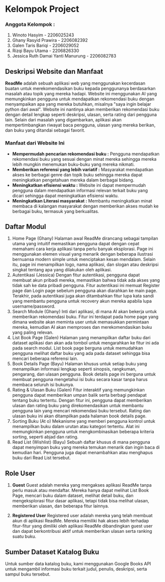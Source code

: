# Kelompok Project

### Anggota Kelompok :

1. Winoto Hasyim - 2206025243
2. Ghany Rasyid Prawira - 2206082392
3. Galen Taris Bariqi - 2206029052
4. Rizqi Bayu Utama - 2206826330
5. Jessica Ruth Damai Yanti Manurung - 2206082783

## Deskripsi Website dan Manfaat

**ReadMe** adalah sebuah aplikasi web yang menggunakan kecerdasan buatan untuk merekomendasikan buku kepada penggunanya berdasarkan masalah atau topik yang mereka hadapi. Website ini menggunakan AI yang memungkinkan pengguna untuk mendapatkan rekomendasi buku dengan menyampaikan apa yang mereka butuhkan, misalnya "saya ingin belajar python dari awal". Website ini nantinya akan memberikan rekomendasi buku dengan detail lengkap seperti deskripsi, ulasan, serta rating dari pengguna lain. Selain dari masalah yang digambarkan, aplikasi akan mempertimbangkan riwayat baca pengguna, ulasan yang mereka berikan, dan buku yang ditandai sebagai favorit. 

### Manfaat dari Website Ini

- **Mempermudah pencarian rekomendasi buku :** Pengguna mendapatkan rekomendasi buku yang sesuai dengan minat mereka sehingga mereka lebih mungkin menemukan buku-buku yang mereka nikmati.
- **Memberikan referensi yang lebih variatif :** Masyarakat mendapatkan akses ke berbagai genre dan topik buku sehingga mereka dapat meningkatkan pengetahuan mereka dalam berbagai bidang.
- **Meningkatkan efisiensi waktu :** Website ini dapat mempermudah pengguna dalam mendapatkan informasi relevan terkait buku yang dicari sehingga dapat meningkatkan efisiensi waktu.
- **Meningkatkan Literasi masyarakat :** Membantu meningkatkan minat membaca di kalangan masyarakat dengan memberikan akses mudah ke berbagai buku, termasuk yang berkualitas.

## Daftar Modul

1. Home Page (Ghany)
Halaman awal ReadMe dirancang sebagai tampilan utama yang intuitif memastikan pengguna dapat dengan cepat memahami cara kerja aplikasi tanpa perlu banyak eksplorasi. Page ini menggunakan elemen visual yang menarik dengan beberapa ilustrasi bernuansa modern simple untuk menciptakan kesan mendalam. Selain itu, page ini menampilkan logo, nama aplikasi, dan slogan atau deskripsi singkat tentang apa yang dilakukan oleh aplikasi.
2. Autentikasi (Jessica)
Dengan fitur autentikasi, pengguna dapat membuat akun pribadi mereka, memastikan bahwa tidak ada akses yang tidak sah ke data pribadi pengguna. Fitur autentikasi ini memuat Register page dan Login page sebelum pengguna akan diarahkan ke main page. Terakhir, pada autentikasi juga akan ditambahkan fitur lupa kata sandi yang membantu pengguna untuk recovery akun mereka apabila lupa username/password.
3. Search Module (Ghany)
Inti dari aplikasi, di mana AI akan bekerja untuk memberikan rekomendasi buku.  Fitur ini terdapat pada home page yang dimana website akan meminta user untuk memasukkan permintaan mereka, kemudian AI akan memproses dan  merekomendasikan buku yang paling relevan.
4. List Book Page (Galen)
Halaman yang menampilkan daftar buku dari dataset aplikasi dan akan ada tombol untuk mengarahkan ke fitur ini ada pada search modul. List book page berguna untuk memudahkan pengguna melihat daftar buku yang ada pada dataset sehingga bisa mencari beberapa referensi lain. 
5. Book Details Page (Bayu)
Halaman khusus untuk setiap buku yang menampilkan informasi lengkap seperti sinopsis, rangkuman, pengarang, dan ulasan pengguna. Book details page ini berguna untuk membuat pengguna mengetahui isi buku secara kasar tanpa harus membaca seluruh isi bukunya.
6. Rating & Ulasan Buku (Galen)
Fitur interaktif yang memungkinkan pengguna dapat memberikan umpan balik serta berbagi pendapat tentang buku tertentu. Dengan fitur ini, pengguna dapat memberikan ulasan dan rating buku yang direkomendasikan untuk membantu pengguna lain yang mencari rekomendasi buku tersebut. Rating dan ulasan buku ini akan ditampilkan pada halaman book details page.
7. Sorting Buku (At o)
Mekanisme yang memberi pengguna kontrol untuk menampilkan buku dalam urutan atau kategori tertentu.  Alat ini memungkinkan pengguna untuk mengkombinasikan beberapa kriteria sorting, seperti abjad dan rating.
8. Read List (Wishlist) (Bayu)
Sebuah daftar khusus di mana pengguna dapat menyimpan buku yang mereka temukan menarik dan ingin baca di kemudian hari. Pengguna juga dapat menambahkan atau menghapus buku dari Read List tersebut. 

## Role User

1. **Guest** 
Guest adalah mereka yang mengakses aplikasi ReadMe tanpa perlu masuk atau mendaftar. Mereka hanya dapat melihat List Book Page, mencari buku dalam dataset, melihat detail buku, dan mengeksplorasi fitur dasar aplikasi, tetapi tidak bisa melihat ulasan, memberikan ulasan, dan beberapa fitur lainnya.

2. **Registered User**
Registered user adalah mereka yang telah membuat akun di aplikasi ReadMe. Mereka memiliki hak akses lebih terhadap fitur-fitur yang dimiliki oleh aplikasi ReadMe dibandingkan guest user dan dapat berkontribusi aktif untuk memberikan ulasan serta ranking suatu buku.

## Sumber Dataset Katalog Buku

Untuk sumber data katalog buku, kami menggunakan Google Books API untuk mengambil informasi buku terkait judul, penulis, deskripsi, serta sampul buku tersebut. 